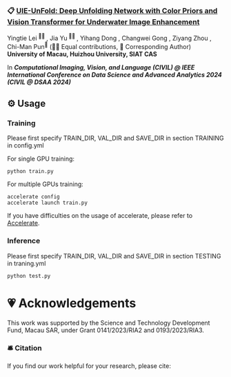 ### 📋 [UIE-UnFold: Deep Unfolding Network with Color Priors and Vision Transformer for Underwater Image Enhancement](https://ieeexplore.ieee.org/document/10722842)

<div>
<span class="author-block">
  Yingtie Lei<sup> 👨‍💻‍ </sup>
</span>,
  <span class="author-block">
    Jia Yu<sup> 👨‍💻‍ </sup>
  </span>,
  <span class="author-block">
    Yihang Dong
  </span>,
  <span class="author-block">
    Changwei Gong
  </span>,
  <span class="author-block">
    Ziyang Zhou
  </span>,
  <span class="author-block">
  Chi-Man Pun<sup>📮</sup>
</span>
  (👨‍💻‍ Equal contributions, 📮 Corresponding Author)
  </div>
<b>University of Macau, Huizhou University, SIAT CAS</b>

In ***Computational Imaging, Vision, and Language (CIVIL) @ IEEE International Conference on Data Science and Advanced Analytics 2024 (CIVIL @ DSAA 2024)***

## ⚙️ Usage
### Training
Please first specify TRAIN_DIR, VAL_DIR and SAVE_DIR in section TRAINING in config.yml

For single GPU training:
```
python train.py
```
For multiple GPUs training:
```
accelerate config
accelerate launch train.py
```
If you have difficulties on the usage of accelerate, please refer to <a href="https://github.com/huggingface/accelerate">Accelerate</a>.

### Inference
Please first specify TRAIN_DIR, VAL_DIR and SAVE_DIR in section TESTING in traning.yml
```
python test.py
```

# 💗 Acknowledgements
This work was supported by the Science and Technology Development Fund, Macau SAR, under Grant 0141/2023/RIA2 and 0193/2023/RIA3.

### 🛎 Citation
If you find our work helpful for your research, please cite:
```bib
```
